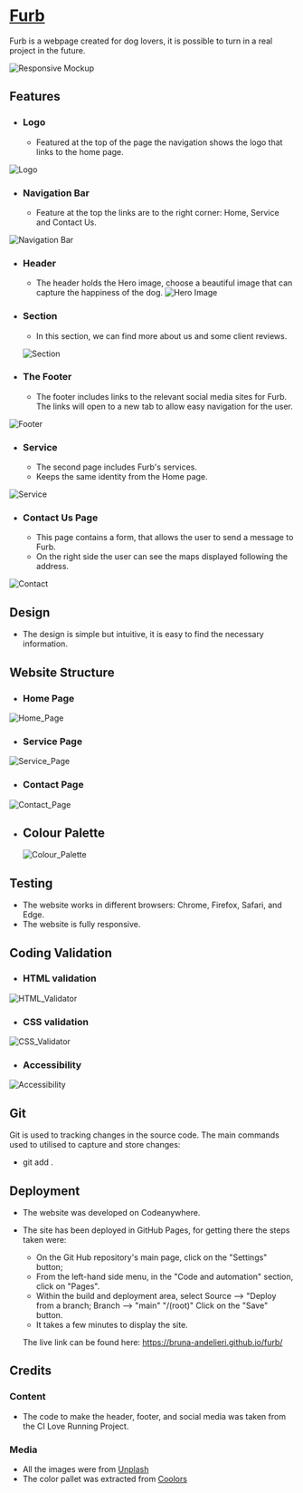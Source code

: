 # [Furb](https://bruna-andelieri.github.io/furb/)

Furb is a webpage created for dog lovers, it is possible to turn in a real project in the future.

![Responsive Mockup](/assets/images/media/mockup.jpg)
## Features

- ### __Logo__
    - Featured at the top of the page the navigation shows the logo that links to the home page.

![Logo](/assets/images/media/logo.jpg)

- ### __Navigation Bar__
  - Feature at the top the links are to the right corner: Home, Service and Contact Us.

![Navigation Bar](/assets/images/media/navigation_bar.jpg)

- ### __Header__
  - The header holds the Hero image, choose a beautiful image that can capture the happiness of the dog.
![Hero Image](/assets/images/media/hero_image.jpg)

- ### __Section__
  - In this section, we can find more about us and some client reviews.
  
  ![Section](/assets/images/media/section.jpg) 
  

  

- ### __The Footer__
  - The footer includes links to the relevant social media sites for Furb. The links will open to a new tab to allow easy navigation for the user.
  
![Footer](/assets/images/media/footer.jpg)

- ### __Service__
  - The second page includes Furb's services.
  - Keeps the same identity from the Home page.

![Service](/assets/images/media/service.jpg)

- ### __Contact Us Page__
  - This page contains a form, that allows the user to send a message to Furb.
  - On the right side the user can see the maps displayed following the address. 

![Contact](/assets/images/media/contact.jpg)

  ## Design
  
  - The design is simple but intuitive, it is easy to find the necessary information.
  
## Website Structure
  
  - ### Home Page
  
  ![Home_Page](/assets/images/media/home_page.jpg)
  
 - ### Service Page
 
 ![Service_Page](/assets/images/media/service_page.jpg)
 
-  ### Contact Page
 ![Contact_Page](/assets/images/media/contact_page.jpg)
 
- ## Colour Palette
  
  ![Colour_Palette](/assets/images/media/color_palette.jpg)


## Testing

  - The website works in different browsers: Chrome, Firefox, Safari, and Edge.
  - The website is fully responsive.
  

## __Coding Validation__

- ### HTML validation

![HTML_Validator](/assets/images/media/html_validator.jpg)

- ### CSS validation

![CSS_Validator](/assets/images/media/css_validator.jpg)

- ### Accessibility

![Accessibility](/assets/images/media/accessibility.jpg)

## __Git__
Git is used to tracking changes in the source code. The main commands used to utilised to capture and store changes:

- git add .
 


## __Deployment__

  - The website was developed on Codeanywhere.

  - The site has been deployed in GitHub Pages, for getting there the steps taken were:
    - On the Git Hub repository's main page, click on the "Settings" button;
    - From the left-hand side menu, in the "Code and automation" section, click on "Pages".
    - Within the build and deployment area, select
    Source --> "Deploy from a branch; 
    Branch --> "main" "/(root)"
    Click on the "Save" button.
     - It takes a few minutes to display the site.

     The live link can be found here:
     https://bruna-andelieri.github.io/furb/

## Credits

  ### Content

  - The code to make the header, footer, and social media was taken from the CI Love Running Project.

  ### Media

  - All the images were from [Unplash](https://unsplash.com/)
  - The color pallet was extracted from [Coolors](https://coolors.co/)


    

